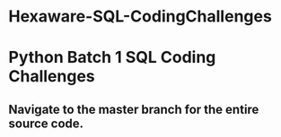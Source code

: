 # Hexaware-SQL-CodingChallenges

# Python Batch 1 SQL Coding Challenges

## Navigate to the master branch for the entire source code.
